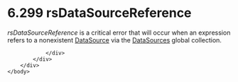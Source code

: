 <html dir="LTR" xmlns:mshelp="http://msdn.microsoft.com/mshelp" xmlns:ddue="http://ddue.schemas.microsoft.com/authoring/2003/5" xmlns:xlink="http://www.w3.org/1999/xlink" xmlns:tool="http://www.microsoft.com/tooltip">
    <head>
        <meta http-equiv="Content-Type" content="text/html; CHARSET=utf-8"></meta>
        <meta name="save" content="history"></meta>
        <title>6.299 rsDataSourceReference</title>
        <xml>
            <mshelp:toctitle title="6.299 rsDataSourceReference"></mshelp:toctitle>
            <mshelp:rltitle title="[MS-RDL]: rsDataSourceReference"></mshelp:rltitle>
            <mshelp:keyword index="A" term="cd80269c-8f1d-49ac-ad8c-b9be701fe720"></mshelp:keyword>
            <mshelp:attr name="DCSext.ContentType" value="open specification"></mshelp:attr>
            <mshelp:attr name="AssetID" value="cd80269c-8f1d-49ac-ad8c-b9be701fe720"></mshelp:attr>
            <mshelp:attr name="TopicType" value="kbRef"></mshelp:attr>
            <mshelp:attr name="DCSext.Title" value="[MS-RDL]: rsDataSourceReference" />
        </xml>
    </head>
    <body>
        <div id="header">
            <h1 class="heading">6.299 rsDataSourceReference</h1>
        </div>
        <div id="mainSection">
            <div id="mainBody">
                <div id="allHistory" class="saveHistory"></div>
                <div id="sectionSection0" class="section" name="collapseableSection">
                    

<p><i>rsDataSourceReference</i> is a critical error that will
occur when an expression refers to a nonexistent <a href="0f098196-d1a1-4668-ac38-70331cc05041.html">DataSource</a> via the <a href="77c08d5f-043d-4ab0-93fc-151964bf42a5.html">DataSources</a> global
collection.</p>


                </div>
            </div>
        </div>
    </body>
</html>